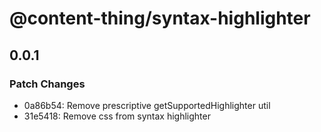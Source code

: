 # @content-thing/syntax-highlighter

## 0.0.1

### Patch Changes

- 0a86b54: Remove prescriptive getSupportedHighlighter util
- 31e5418: Remove css from syntax highlighter
